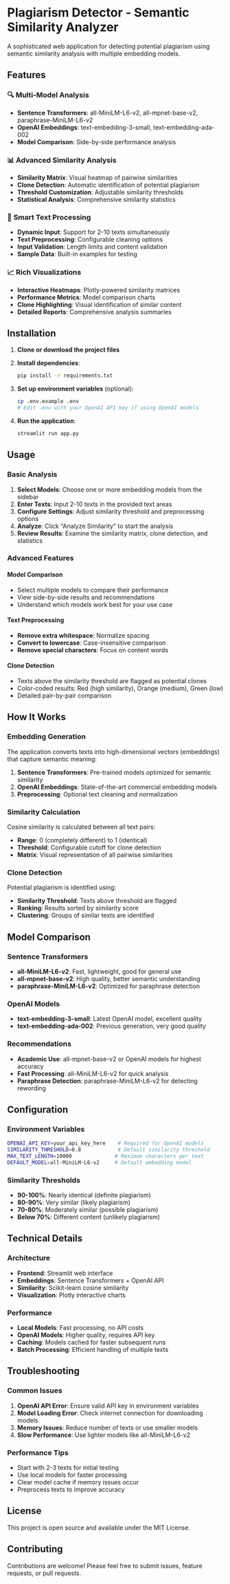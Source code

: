 # Plagiarism Detector - Semantic Similarity Analyzer

A sophisticated web application for detecting potential plagiarism using semantic similarity analysis with multiple embedding models.

## Features

### 🔍 **Multi-Model Analysis**
- **Sentence Transformers**: all-MiniLM-L6-v2, all-mpnet-base-v2, paraphrase-MiniLM-L6-v2
- **OpenAI Embeddings**: text-embedding-3-small, text-embedding-ada-002
- **Model Comparison**: Side-by-side performance analysis

### 📊 **Advanced Similarity Analysis**
- **Similarity Matrix**: Visual heatmap of pairwise similarities
- **Clone Detection**: Automatic identification of potential plagiarism
- **Threshold Customization**: Adjustable similarity thresholds
- **Statistical Analysis**: Comprehensive similarity statistics

### 🎯 **Smart Text Processing**
- **Dynamic Input**: Support for 2-10 texts simultaneously
- **Text Preprocessing**: Configurable cleaning options
- **Input Validation**: Length limits and content validation
- **Sample Data**: Built-in examples for testing

### 📈 **Rich Visualizations**
- **Interactive Heatmaps**: Plotly-powered similarity matrices
- **Performance Metrics**: Model comparison charts
- **Clone Highlighting**: Visual identification of similar content
- **Detailed Reports**: Comprehensive analysis summaries

## Installation

1. **Clone or download the project files**

2. **Install dependencies**:
   ```bash
   pip install -r requirements.txt
   ```

3. **Set up environment variables** (optional):
   ```bash
   cp .env.example .env
   # Edit .env with your OpenAI API key if using OpenAI models
   ```

4. **Run the application**:
   ```bash
   streamlit run app.py
   ```

## Usage

### Basic Analysis

1. **Select Models**: Choose one or more embedding models from the sidebar
2. **Enter Texts**: Input 2-10 texts in the provided text areas
3. **Configure Settings**: Adjust similarity threshold and preprocessing options
4. **Analyze**: Click "Analyze Similarity" to start the analysis
5. **Review Results**: Examine the similarity matrix, clone detection, and statistics

### Advanced Features

#### Model Comparison
- Select multiple models to compare their performance
- View side-by-side results and recommendations
- Understand which models work best for your use case

#### Text Preprocessing
- **Remove extra whitespace**: Normalize spacing
- **Convert to lowercase**: Case-insensitive comparison
- **Remove special characters**: Focus on content words

#### Clone Detection
- Texts above the similarity threshold are flagged as potential clones
- Color-coded results: Red (high similarity), Orange (medium), Green (low)
- Detailed pair-by-pair comparison

## How It Works

### Embedding Generation
The application converts texts into high-dimensional vectors (embeddings) that capture semantic meaning:

1. **Sentence Transformers**: Pre-trained models optimized for semantic similarity
2. **OpenAI Embeddings**: State-of-the-art commercial embedding models
3. **Preprocessing**: Optional text cleaning and normalization

### Similarity Calculation
Cosine similarity is calculated between all text pairs:
- **Range**: 0 (completely different) to 1 (identical)
- **Threshold**: Configurable cutoff for clone detection
- **Matrix**: Visual representation of all pairwise similarities

### Clone Detection
Potential plagiarism is identified using:
- **Similarity Threshold**: Texts above threshold are flagged
- **Ranking**: Results sorted by similarity score
- **Clustering**: Groups of similar texts are identified

## Model Comparison

### Sentence Transformers
- **all-MiniLM-L6-v2**: Fast, lightweight, good for general use
- **all-mpnet-base-v2**: High quality, better semantic understanding
- **paraphrase-MiniLM-L6-v2**: Optimized for paraphrase detection

### OpenAI Models
- **text-embedding-3-small**: Latest OpenAI model, excellent quality
- **text-embedding-ada-002**: Previous generation, very good quality

### Recommendations
- **Academic Use**: all-mpnet-base-v2 or OpenAI models for highest accuracy
- **Fast Processing**: all-MiniLM-L6-v2 for quick analysis
- **Paraphrase Detection**: paraphrase-MiniLM-L6-v2 for detecting rewording

## Configuration

### Environment Variables
```bash
OPENAI_API_KEY=your_api_key_here    # Required for OpenAI models
SIMILARITY_THRESHOLD=0.8            # Default similarity threshold
MAX_TEXT_LENGTH=10000              # Maximum characters per text
DEFAULT_MODEL=all-MiniLM-L6-v2     # Default embedding model
```

### Similarity Thresholds
- **90-100%**: Nearly identical (definite plagiarism)
- **80-90%**: Very similar (likely plagiarism)
- **70-80%**: Moderately similar (possible plagiarism)
- **Below 70%**: Different content (unlikely plagiarism)

## Technical Details

### Architecture
- **Frontend**: Streamlit web interface
- **Embeddings**: Sentence Transformers + OpenAI API
- **Similarity**: Scikit-learn cosine similarity
- **Visualization**: Plotly interactive charts

### Performance
- **Local Models**: Fast processing, no API costs
- **OpenAI Models**: Higher quality, requires API key
- **Caching**: Models cached for faster subsequent runs
- **Batch Processing**: Efficient handling of multiple texts

## Troubleshooting

### Common Issues

1. **OpenAI API Error**: Ensure valid API key in environment variables
2. **Model Loading Error**: Check internet connection for downloading models
3. **Memory Issues**: Reduce number of texts or use smaller models
4. **Slow Performance**: Use lighter models like all-MiniLM-L6-v2

### Performance Tips
- Start with 2-3 texts for initial testing
- Use local models for faster processing
- Clear model cache if memory issues occur
- Preprocess texts to improve accuracy

## License

This project is open source and available under the MIT License.

## Contributing

Contributions are welcome! Please feel free to submit issues, feature requests, or pull requests.
